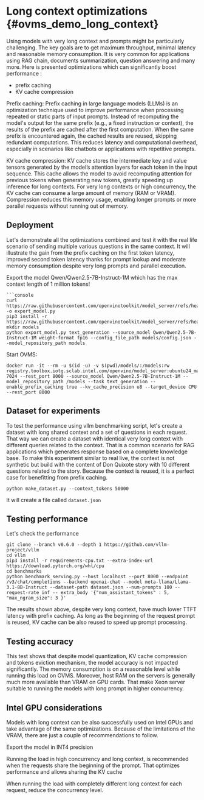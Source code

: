 # Long context optimizations {#ovms_demo_long_context}

Using models with very long context and prompts might be particularly challenging. The key goals are to get maximum throughput, minimal latency and reasonable memory consumption.
It is very common for applications using RAG chain, documents summarization, question answering and many more. 
Here is presented optimizations which can significantly boost performance :
- prefix caching
- KV cache compression

Prefix caching:
Prefix caching in large language models (LLMs) is an optimization technique used to improve performance when processing repeated or static parts of input prompts. Instead of recomputing the model's output for the same prefix (e.g., a fixed instruction or context), the results of the prefix are cached after the first computation. 
When the same prefix is encountered again, the cached results are reused, skipping redundant computations. This reduces latency and computational overhead, especially in scenarios like chatbots or applications with repetitive prompts.

KV cache compression:
KV cache stores the intermediate key and value tensors generated by the model’s attention layers for each token in the input sequence.
This cache allows the model to avoid recomputing attention for previous tokens when generating new tokens, greatly speeding up inference for long contexts.
For very long contexts or high concurrency, the KV cache can consume a large amount of memory (RAM or VRAM).
Compression reduces this memory usage, enabling longer prompts or more parallel requests without running out of memory.

## Deployment

Let's demonstrate all the optimizations combined and test it with the real life scenario of sending multiple various questions in the same context. It will illustrate the gain from the prefix caching on the first token latency, improved second token latency thanks for prompt lookup and moderate memory consumption despite very long prompts and parallel execution.

Export the model Qwen/Qwen2.5-7B-Instruct-1M which has the max context length of 1 million tokens! 
```
```console
curl https://raw.githubusercontent.com/openvinotoolkit/model_server/refs/heads/releases/2025/2/demos/common/export_models/export_model.py -o export_model.py
pip3 install -r https://raw.githubusercontent.com/openvinotoolkit/model_server/refs/heads/releases/2025/2/demos/common/export_models/requirements.txt
mkdir models
python export_model.py text_generation --source_model Qwen/Qwen2.5-7B-Instruct-1M weight-format fp16 --config_file_path models/config.json --model_repository_path models
```

Start OVMS:
```
docker run -it --rm -u $(id -u) -v $(pwd)/models/:/models:rw registry.toolbox.iotg.sclab.intel.com/openvino/model_server:ubuntu24_main_main_OVMSCOps-7024 --rest_port 8000 --source_model Qwen/Qwen2.5-7B-Instruct-1M --model_repository_path /models --task text_generation --enable_prefix_caching true --kv_cache_precision u8 --target_device CPU --rest_port 8000
```

## Dataset for experiments

To test the performance using vllm benchmarking script, let's create a dataset with long shared context and a set of questions in each request.  That way we can create a dataset with identical very long context with different queries related to the context. That is a common scenario for RAG applications which generates response based on a complete knowledge base. To make this experiment similar to real live, the context is not synthetic but build with the content of Don Quixote story with 10 different questions related to the story. Because the context is reused, it is a perfect case for benefitting from prefix caching. 

```
python make_dataset.py --context_tokens 50000
```

It will create a file called `dataset.json`


## Testing performance

Let's check the performance 
```console
git clone --branch v0.6.0 --depth 1 https://github.com/vllm-project/vllm
cd vllm
pip3 install -r requirements-cpu.txt --extra-index-url https://download.pytorch.org/whl/cpu
cd benchmarks
python benchmark_serving.py --host localhost --port 8000 --endpoint /v3/chat/completions --backend openai-chat --model meta-llama/Llama-3.1-8B-Instruct --dataset-path dataset.json --num-prompts 100 --request-rate inf -- extra_body '{"num_assistant_tokens" : 5, "max_ngram_size": 3 }'
```

The results shown above, despite very long context, have much lower TTFT latency with prefix caching. As long as the beginning of the request prompt is reused, KV cache can be also reused to speed up prompt processing.

## Testing accuracy




This test shows that despite model quantization, KV cache compression and tokens eviction mechanism, the model accuracy is not impacted significantly. The memory consumption is on a reasonable level while running this load on OVMS. Moreover, host RAM on the servers is generally much more available than VRAM on GPU cards. That make Xeon server suitable to running the models with long prompt in higher concurrency.


## Intel GPU considerations

Models with long context can be also successfully used on Intel GPUs and take advantage of the same optimizations. Because of the limitations of the VRAM, there are just a couple of recommendations to follow.

Export the model in INT4 precision

Running the load in high concurrency and long context, is recommended when the requests share the beginning of the prompt. That optimizes performance and allows sharing the KV cache

When running the load with completely different long context for each request, reduce the concurrency level.

